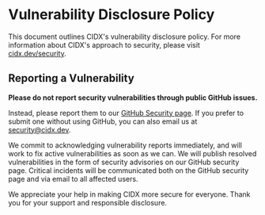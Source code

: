 # Vulnerability Disclosure Policy

This document outlines CIDX's vulnerability disclosure policy. For more information about CIDX's approach to security, please visit [cidx.dev/security](https://cidx.dev/security).

## Reporting a Vulnerability

**Please do not report security vulnerabilities through public GitHub issues.**

Instead, please report them to our [GitHub Security page](https://github.com/CIDXMCP/cidx/security). If you prefer to submit one without using GitHub, you can also email us at [security@cidx.dev](mailto:security@cidx.dev).

We commit to acknowledging vulnerability reports immediately, and will work to fix active vulnerabilities as soon as we can. We will publish resolved vulnerabilities in the form of security advisories on our GitHub security page. Critical incidents will be communicated both on the GitHub security page and via email to all affected users.

We appreciate your help in making CIDX more secure for everyone. Thank you for your support and responsible disclosure.

